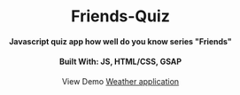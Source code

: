 <div align="center">
<h1>Friends-Quiz</h1>
<h4>Javascript quiz app how well do you know series "Friends"</h4>
<h4>Built With: JS, HTML/CSS, GSAP</h4>
<p>View Demo <a href="https://friends-quiz-dk.glitch.me/" target="_blank">Weather application</a></p>  
</div> 
